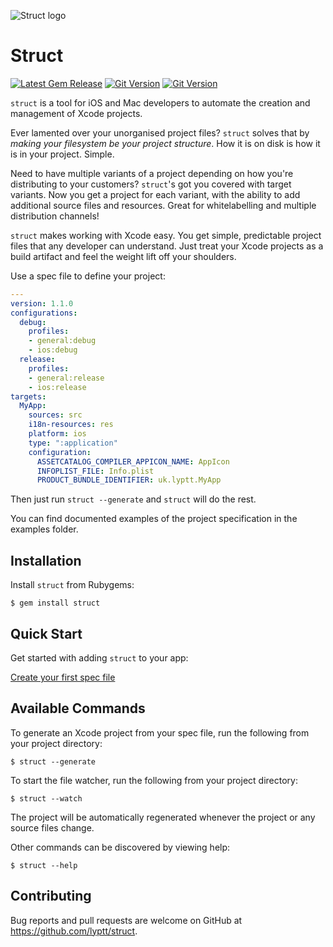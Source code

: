 ![Struct logo](https://s3.eu-central-1.amazonaws.com/struct.tools/images/StructLogo_Colour_Headline.png)

# Struct
[![Latest Gem Release](https://img.shields.io/gem/v/struct.svg)](https://rubygems.org/gems/struct) 
[![Git Version](https://img.shields.io/github/tag/lyptt/struct.svg)](https://github.com/lyptt/struct/releases/tag/1.0.1) 
[![Git Version](https://img.shields.io/github/commits-since/lyptt/struct/1.0.1.svg)](https://github.com/lyptt/struct/commits/master)

`struct` is a tool for iOS and Mac developers to automate the creation and management of Xcode projects.

Ever lamented over your unorganised project files? `struct` solves that by _making your filesystem be your project structure_. How it is on disk is how it is in your project. Simple.

Need to have multiple variants of a project depending on how you're distributing to your customers? `struct`'s got you covered with target variants. Now you get a project for each variant, with the ability to add additional source files and resources. Great for whitelabelling and multiple distribution channels!

`struct` makes working with Xcode easy. You get simple, predictable project files that any developer can understand. Just treat your Xcode projects as a build artifact and feel the weight lift off your shoulders.

Use a spec file to define your project:

```yaml
---
version: 1.1.0
configurations:
  debug:
    profiles:
    - general:debug
    - ios:debug
  release:
    profiles:
    - general:release
    - ios:release
targets:
  MyApp:
    sources: src
    i18n-resources: res
    platform: ios
    type: ":application"
    configuration:
      ASSETCATALOG_COMPILER_APPICON_NAME: AppIcon
      INFOPLIST_FILE: Info.plist
      PRODUCT_BUNDLE_IDENTIFIER: uk.lyptt.MyApp
```

Then just run `struct --generate` and `struct` will do the rest.

You can find documented examples of the project specification in the examples folder.

## Installation

Install `struct` from Rubygems:

    $ gem install struct

## Quick Start

Get started with adding `struct` to your app:

[Create your first spec file](https://github.com/lyptt/xcodegen/wiki/Quick-Start)

## Available Commands

To generate an Xcode project from your spec file, run the following from your project directory:

    $ struct --generate

To start the file watcher, run the following from your project directory:

    $ struct --watch
    
The project will be automatically regenerated whenever the project or any source files change.

Other commands can be discovered by viewing help:

    $ struct --help

## Contributing

Bug reports and pull requests are welcome on GitHub at https://github.com/lyptt/struct.
